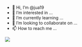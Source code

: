 - 👋 Hi, I’m @jua19
- 👀 I’m interested in ...
- 🌱 I’m currently learning ...
- 💞️ I’m looking to collaborate on ...
- 📫 How to reach me ...


![](https://media.tenor.com/sCp8fr5RnsYAAAAC/lewis-hamilton.gif)
